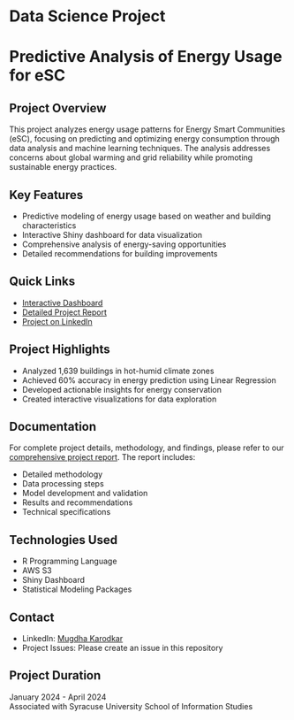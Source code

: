 # Data Science Project
# Predictive Analysis of Energy Usage for eSC

## Project Overview
This project analyzes energy usage patterns for Energy Smart Communities (eSC), focusing on predicting and optimizing energy consumption through data analysis and machine learning techniques. The analysis addresses concerns about global warming and grid reliability while promoting sustainable energy practices.

## Key Features
- Predictive modeling of energy usage based on weather and building characteristics
- Interactive Shiny dashboard for data visualization
- Comprehensive analysis of energy-saving opportunities
- Detailed recommendations for building improvements

## Quick Links
- [Interactive Dashboard](https://mugdha-karodkar.shinyapps.io/IST687_Final_Project/)
- [Detailed Project Report](Project-Report.pdf)
- [Project on LinkedIn](https://linkedin.com/in/mugdha-karodkar/details/projects/)

## Project Highlights
- Analyzed 1,639 buildings in hot-humid climate zones
- Achieved 60% accuracy in energy prediction using Linear Regression
- Developed actionable insights for energy conservation
- Created interactive visualizations for data exploration

## Documentation
For complete project details, methodology, and findings, please refer to our [comprehensive project report](Project-Report.pdf). The report includes:
- Detailed methodology
- Data processing steps
- Model development and validation
- Results and recommendations
- Technical specifications

## Technologies Used
- R Programming Language
- AWS S3
- Shiny Dashboard
- Statistical Modeling Packages

## Contact
- LinkedIn: [Mugdha Karodkar](https://linkedin.com/in/mugdha-karodkar/)
- Project Issues: Please create an issue in this repository

## Project Duration
January 2024 - April 2024  
Associated with Syracuse University School of Information Studies
